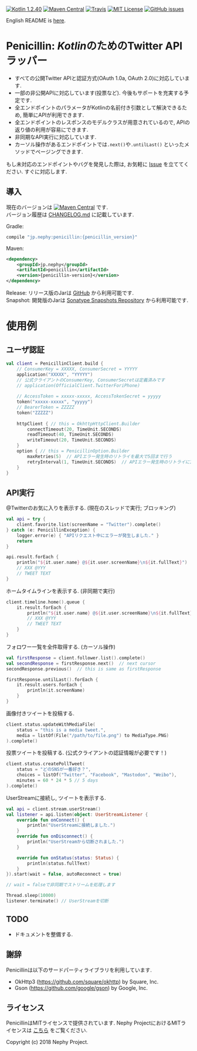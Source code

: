 [![Kotlin 1.2.40](https://img.shields.io/badge/Kotlin-1.2.40-blue.svg)](http://kotlinlang.org)
[![Maven Central](https://img.shields.io/maven-central/v/jp.nephy/penicillin.svg)](https://search.maven.org/#search%7Cga%7C1%7Cg%3A%22jp.nephy%22)
[![Travis](https://img.shields.io/travis/NephyProject/Penicillin.svg)](https://travis-ci.org/NephyProject/Penicillin/builds)
[![MIT License](https://img.shields.io/github/license/NephyProject/Penicillin.svg)](https://github.com/NephyProject/Penicillin/blob/master/LICENSE)
[![GitHub issues](https://img.shields.io/github/issues/NephyProject/Penicillin.svg)](https://github.com/NephyProject/Penicillin/issues)

English README is [here](https://github.com/NephyProject/Penicillin/blob/master/README_EN.md).  


Penicillin: *Kotlin*のためのTwitter API ラッパー
===========================

- すべての公開Twitter APIと認証方式(OAuth 1.0a, OAuth 2.0)に対応しています.
- 一部の非公開APIに対応しています(投票など). 今後もサポートを充実する予定です.
- 全エンドポイントのパラメータがKotlinの名前付き引数として解決できるため, 簡単にAPIが利用できます.
- 全エンドポイントのレスポンスのモデルクラスが用意されているので, APIの返り値の利用が容易にできます.
- 非同期なAPI実行に対応しています.
- カーソル操作があるエンドポイントでは`.next()`や`.untilLast()` といったメソッドでページングできます.

もし未対応のエンドポイントやバグを発見した際は, お気軽に [Issue](https://github.com/NephyProject/Penicillin/issues) を立ててください. すぐに対応します.

導入
-------
現在のバージョンは [![Maven Central](https://img.shields.io/maven-central/v/jp.nephy/penicillin.svg)](https://search.maven.org/#search%7Cga%7C1%7Cg%3A%22jp.nephy%22) です.  
バージョン履歴は [CHANGELOG.md](https://github.com/NephyProject/Penicillin/blob/master/CHANGELOG.md) に記載しています.

Gradle:
```groovy
compile "jp.nephy:penicillin:{penicillin_version}"
```

Maven:
```xml
<dependency>
    <groupId>jp.nephy</groupId>
    <artifactId>penicillin</artifactId>
    <version>{penicillin-version}</version>
</dependency>
```

Release: リリース版のJarは [GitHub](https://github.com/NephyProject/Penicillin/releases) から利用可能です.  
Snapshot: 開発版のJarは [Sonatype Snapshots Repository](https://oss.sonatype.org/content/repositories/snapshots/jp/nephy/penicillin/) から利用可能です.

使用例
=====

ユーザ認証
-------------
```kotlin
val client = PenicillinClient.build {
    // ConsumerKey = XXXXX, ConsumerSecret = YYYYY
    application("XXXXX", "YYYYY")
    // 公式クライアントのConsumerKey, ConsumerSecretは定義済みです
    // application(OfficialClient.TwitterForiPhone)
    
    // AccessToken = xxxxx-xxxxx, AccessTokenSecret = yyyyy
    token("xxxxx-xxxxx", "yyyyy")
    // BearerToken = ZZZZZ
    token("ZZZZZ")
    
    httpClient { // this = OkhttpHttpClient.Builder
        connectTimeout(20, TimeUnit.SECONDS)
        readTimeout(40, TimeUnit.SECONDS)
        writeTimeout(20, TimeUnit.SECONDS)
    }
    option { // this = PenicillinOption.Builder
        maxRetries(5)  // APIエラー発生時のリトライを最大で5回まで行う
        retryInterval(1, TimeUnit.SECONDS)  // APIエラー発生時のリトライに1秒間隔をあける
    }
}
```

API実行
-------------
@Twitterのお気に入りを表示する. (現在のスレッドで実行; ブロッキング)
```kotlin
val api = try {
    client.favorite.list(screenName = "Twitter").complete()
} catch (e: PenicillinException) {
    logger.error(e) { "APIリクエスト中にエラーが発生しました." }
    return
}

api.result.forEach {
    println("${it.user.name} @${it.user.screenName}\n${it.fullText}")
    // XXX @YYY
    // TWEET TEXT
}
```


ホームタイムラインを表示する. (非同期で実行)
```kotlin
client.timeline.home().queue {
    it.result.forEach {
        println("${it.user.name} @${it.user.screenName}\n${it.fullText}")
        // XXX @YYY
        // TWEET TEXT
    }
}
```


フォロワー一覧を全件取得する. (カーソル操作)
```kotlin
val firstResponse = client.follower.list().complete()
val secondResponse = firstResponse.next()  // next cursor
secondResponse.previous()  // this is same as firstResponse

firstResponse.untilLast().forEach {
    it.result.users.forEach {
        println(it.screenName)
    }
}
```


画像付きツイートを投稿する.
```kotlin
client.status.updateWithMediaFile(
    status = "this is a media tweet.",
    media = listOf(File("/path/to/file.png") to MediaType.PNG)
).complete()
```


投票ツイートを投稿する. (公式クライアントの認証情報が必要です！)
```kotlin
client.status.createPollTweet(
    status = "どのSNSが一番好き？",
    choices = listOf("Twitter", "Facebook", "Mastodon", "Weibo"),
    minutes = 60 * 24 * 5 // 5 days
).complete()
```


UserStreamに接続し, ツイートを表示する.
```kotlin
val api = client.stream.userStream()
val listener = api.listen(object: UserStreamListener {
    override fun onConnect() {
        println("UserStreamに接続しました.")
    }
    override fun onDisconnect() {
        println("UserStreamから切断されました.")
    }

    override fun onStatus(status: Status) {
        println(status.fullText)
    }
}).start(wait = false, autoReconnect = true)

// wait = falseで非同期でストリームを処理します

Thread.sleep(10000)
listener.terminate() // UserStreamを切断
```


TODO
-------
- ドキュメントを整備する.


謝辞
---------
Penicillinは以下のサードパーティライブラリを利用しています.
- OkHttp3 (https://github.com/square/okhttp) by Square, Inc.
- Gson (https://github.com/google/gson) by Google, Inc.


ライセンス
---------
PenicillinはMITライセンスで提供されています. Nephy ProjectにおけるMITライセンスは [こちら](https://nephy.jp/license/mit) をご覧ください.

Copyright (c) 2018 Nephy Project.
